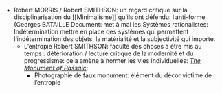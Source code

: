 - Robert MORRIS / Robert SMITHSON: un regard critique sur la disciplinarisation du [[Minimalisme]] qu’ils ont défendu: l’anti-forme (Georges BATAILLE Document: met à mal les Systèmes rationalistes: Indétermination mettre en place des systèmes qui permettent l’indétermination des objets, la matérialité et la subjectivité qui importe.
	- L’entropie Robert SMITHSON: faculté des choses à être mis au temps : détérioration / lecture critique de la modernité et du progressisme: cela amène à normer les vies individuelles: [*The Monument of Passaic*](https://holtsmithsonfoundation.org/monuments-passaic):
		- Photographie de faux monument: élément du décor victime de l’entropie